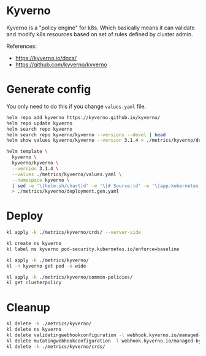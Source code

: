 
# Kyverno

Kyverno is a "policy engine" for k8s.
Which basically means it can validate and modify k8s resources
based on set of rules defined by cluster admin.

References:
- https://kyverno.io/docs/
- https://github.com/kyverno/kyverno

# Generate config

You only need to do this if you change `values.yaml` file.

```bash
helm repo add kyverno https://kyverno.github.io/kyverno/
helm repo update kyverno
helm search repo kyverno
helm search repo kyverno/kyverno --versions --devel | head
helm show values kyverno/kyverno --version 3.1.4 > ./metrics/kyverno/default-values.yaml
```

```bash
helm template \
  kyverno \
  kyverno/kyverno \
  --version 3.1.4 \
  --values ./metrics/kyverno/values.yaml \
  --namespace kyverno \
  | sed -e '\|helm.sh/chart|d' -e '\|# Source:|d' -e '\|app.kubernetes.io/managed-by: Helm|d' -e '\|app.kubernetes.io/instance:|d' -e '\|app.kubernetes.io/version|d' \
  > ./metrics/kyverno/deployment.gen.yaml
```

# Deploy

```bash
kl apply -k ./metrics/kyverno/crds/ --server-side

kl create ns kyverno
kl label ns kyverno pod-security.kubernetes.io/enforce=baseline

kl apply -k ./metrics/kyverno/
kl -n kyverno get pod -o wide

kl apply -k ./metrics/kyverno/common-policies/
kl get clusterpolicy
```

# Cleanup

```bash
kl delete -k ./metrics/kyverno/
kl delete ns kyverno
kl delete validatingwebhookconfiguration -l webhook.kyverno.io/managed-by=kyverno
kl delete mutatingwebhookconfiguration -l webhook.kyverno.io/managed-by=kyverno
kl delete -k ./metrics/kyverno/crds/
```
